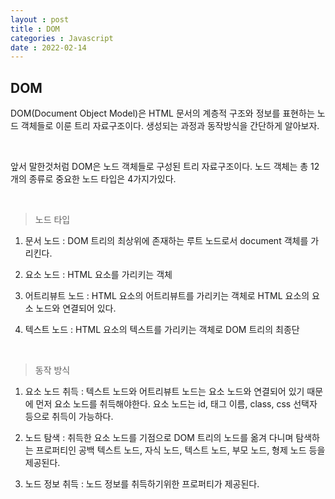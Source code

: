 ```yaml
---
layout : post
title : DOM
categories : Javascript
date : 2022-02-14
---
```

## DOM

DOM(Document Object Model)은 HTML 문서의 계층적 구조와 정보를 표현하는 노드 객체들로 이룬 트리 자료구조이다. 생성되는 과정과 동작방식을 간단하게 알아보자.

<br>

앞서 말한것처럼 DOM은 노드 객체들로 구성된 트리 자료구조이다. 노드 객체는 총 12개의 종류로 중요한 노드 타입은 4가지가있다.

<br>

> 노드 타입

1. 문서 노드 : DOM 트리의 최상위에 존재하는 루트 노드로서 document 객체를 가리킨다.<br>

2. 요소 노드 : HTML 요소를 가리키는 객체<br>

3. 어트리뷰트 노드 : HTML 요소의 어트리뷰트를 가리키는 객체로 HTML 요소의 요소 노드와 연결되어 있다.<br>

4. 텍스트 노드 : HTML 요소의 텍스트를 가리키는 객체로 DOM 트리의 최종단

<br>

> 동작 방식

1. 요소 노드 취득 : 텍스트 노드와 어트리뷰트 노드는 요소 노드와 연결되어 있기 때문에 먼저 요소 노드를 취득해야한다. 요소 노드는 id, 태그 이름, class, css 선택자 등으로 취득이 가능하다.<br>

2. 노드 탐색 : 취득한 요소 노드를 기점으로 DOM 트리의 노드를 옮겨 다니며 탐색하는 프로퍼티인 공백 텍스트 노드, 자식 노드, 텍스트 노드, 부모 노드, 형제 노드 등을 제공된다.<br>

3. 노드 정보 취득 : 노드 정보를 취득하기위한 프로퍼티가 제공된다.
